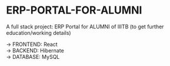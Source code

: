 # ERP-PORTAL-FOR-ALUMNI
A full stack project: ERP Portal for ALUMNI of IIITB (to get further education/working details)

-> FRONTEND: React
<br />
-> BACKEND: Hibernate
<br />
-> DATABASE: MySQL


